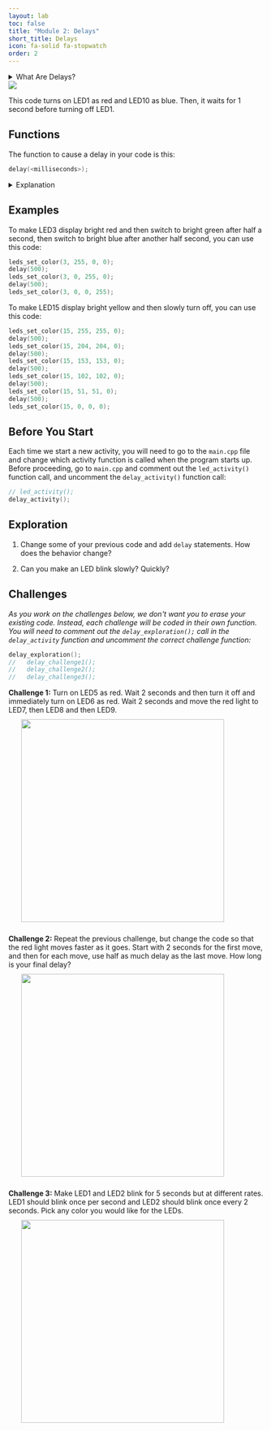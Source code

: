 ```yaml
---
layout: lab
toc: false
title: "Module 2: Delays"
short_title: Delays
icon: fa-solid fa-stopwatch
order: 2
---
```


<details markdown="block">
<summary markdown="span">What Are Delays?
</summary>

Since the computer runs our instructions very fast, sometimes we want to instruct it to stop and wait before continuing to run the next instruction.

Delay statements allow us to stop the computer for a set amount of time.
</details>

<img src="{% link media/delay.png %}">

This code turns on LED1 as red and LED10 as blue.  Then, it waits for 1 second before turning off LED1.


## Functions
The function to cause a delay in your code is this:
```c
delay(<milliseconds>);
```

<details markdown="block">
<summary markdown="span">Explanation
</summary>

* For `<milliseconds>`, indicate how long you want the computer to stop running more code for.
* Remember, there are 1000 milliseconds in a second, so if you wanted to stop for 2.5 seconds, you would write `delay(2500);` in your code.
</details>

## Examples
To make LED3 display bright red and then switch to bright green after half a second, then switch to bright blue after another half second, you can use this code:
```c
leds_set_color(3, 255, 0, 0);
delay(500);
leds_set_color(3, 0, 255, 0);
delay(500);
leds_set_color(3, 0, 0, 255);
```

To make LED15 display bright yellow and then slowly turn off, you can use this code:
```c
leds_set_color(15, 255, 255, 0);
delay(500);
leds_set_color(15, 204, 204, 0);
delay(500);
leds_set_color(15, 153, 153, 0);
delay(500);
leds_set_color(15, 102, 102, 0);
delay(500);
leds_set_color(15, 51, 51, 0);
delay(500);
leds_set_color(15, 0, 0, 0);
```

## Before You Start

Each time we start a new activity, you will need to go to the `main.cpp` file and change which activity function is called when the program starts up. Before proceeding, go to `main.cpp` and comment out the `led_activity()` function call, and uncomment the `delay_activity()` function call:
```c
// led_activity();
delay_activity();
```

## Exploration


1. Change some of your previous code and add `delay` statements.  How does the behavior change?

1. Can you make an LED blink slowly?  Quickly?  


## Challenges

_As you work on the challenges below, we don't want you to erase your existing code.  Instead, each challenge will be coded in their own function.  You will need to comment out the `delay_exploration();` call in the `delay_activity` function and uncomment the correct challenge function:_

```c
delay_exploration();
//   delay_challenge1();
//   delay_challenge2();
//   delay_challenge3();
```

**Challenge 1:** Turn on LED5 as red. Wait 2 seconds and then turn it off and immediately turn on LED6 as red. Wait 2 seconds and move the red light to LED7, then LED8 and then LED9. \
<img src="{% link media/delay_challenge_1.gif %}" width="400" hspace="5%" vspace="10px">

**Challenge 2:** Repeat the previous challenge, but change the code so that the red light moves faster as it goes.  Start with 2 seconds for the first move, and then for each move, use half as much delay as the last move.  How long is your final delay? \
<img src="{% link media/delay_challenge_2.gif %}" width="400" hspace="5%" vspace="10px">

**Challenge 3:** Make LED1 and LED2 blink for 5 seconds but at different rates.  LED1 should blink once per second and LED2 should blink once every 2 seconds. Pick any color you would like for the LEDs. \
<img src="{% link media/delay_challenge_3.gif %}" width="400" hspace="5%" vspace="10px">

